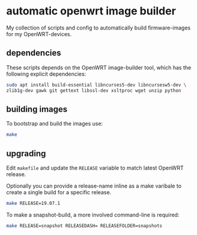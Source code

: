 
# automatic openwrt image builder

My collection of scripts and config to automatically build
firmware-images for my OpenWRT-devices.

## dependencies

These scripts depends on the OpenWRT image-builder tool, which has the
following explicit dependencies:

````sh
sudo apt install build-essential libncurses5-dev libncursesw5-dev \
zlib1g-dev gawk git gettext libssl-dev xsltproc wget unzip python
````

## building images

To bootstrap and build the images use:

````sh
make
````

## upgrading

Edit `makefile` and update the `RELEASE` variable to match latest
OpenWRT release.

Optionally you can provide a release-name inline as a make varibale
to create a single build for a specific release.

````sh
make RELEASE=19.07.1
````

To make a snapshot-build, a more involved command-line is required:

````sh
make RELEASE=snapshot RELEASEDASH= RELEASEFOLDER=snapshots
````

